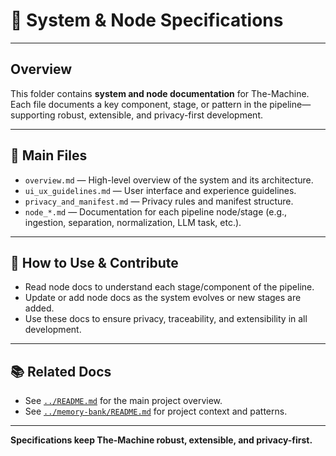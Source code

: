 # 📖 System & Node Specifications

---

## Overview

This folder contains **system and node documentation** for The-Machine. Each file documents a key component, stage, or pattern in the pipeline—supporting robust, extensible, and privacy-first development.

---

## 📂 Main Files

- `overview.md` — High-level overview of the system and its architecture.
- `ui_ux_guidelines.md` — User interface and experience guidelines.
- `privacy_and_manifest.md` — Privacy rules and manifest structure.
- `node_*.md` — Documentation for each pipeline node/stage (e.g., ingestion, separation, normalization, LLM task, etc.).

---

## 🚀 How to Use & Contribute

- Read node docs to understand each stage/component of the pipeline.
- Update or add node docs as the system evolves or new stages are added.
- Use these docs to ensure privacy, traceability, and extensibility in all development.

---

## 📚 Related Docs

- See [`../README.md`](../README.md) for the main project overview.
- See [`../memory-bank/README.md`](../memory-bank/README.md) for project context and patterns.

---

**Specifications keep The-Machine robust, extensible, and privacy-first.** 